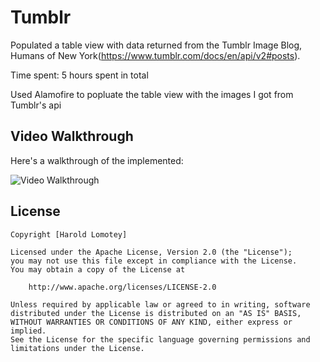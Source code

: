 # Tumblr

Populated a table view with data returned from the Tumblr Image Blog, Humans of New York(https://www.tumblr.com/docs/en/api/v2#posts).

Time spent: 5 hours spent in total

Used Alamofire to popluate the table view with the images I got from Tumblr's api

## Video Walkthrough

Here's a walkthrough of the implemented:


<img src="https://firebasestorage.googleapis.com/v0/b/datasto-61f2f.appspot.com/o/TumblrGif2.gif?alt=media&token=cf2ecbdb-5e76-452c-a122-a39742aecbe6" title='Video Walkthrough' width='' alt='Video Walkthrough' />


## License

    Copyright [Harold Lomotey]

    Licensed under the Apache License, Version 2.0 (the "License");
    you may not use this file except in compliance with the License.
    You may obtain a copy of the License at

        http://www.apache.org/licenses/LICENSE-2.0

    Unless required by applicable law or agreed to in writing, software
    distributed under the License is distributed on an "AS IS" BASIS,
    WITHOUT WARRANTIES OR CONDITIONS OF ANY KIND, either express or implied.
    See the License for the specific language governing permissions and
    limitations under the License.

